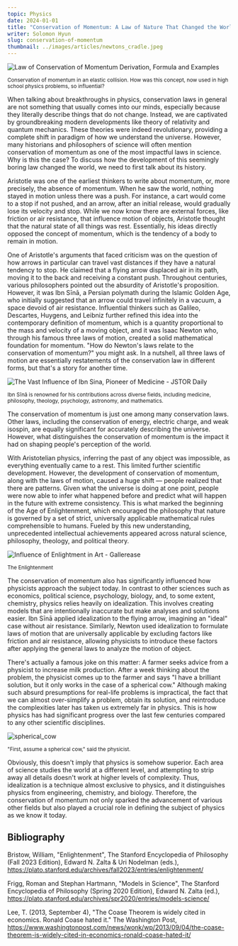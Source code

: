```yaml
---
topic: Physics
date: 2024-01-01
title: "Conservation of Momentum: A Law of Nature That Changed the World"
writer: Solomon Hyun
slug: conservation-of-momentum
thumbnail: ../images/articles/newtons_cradle.jpeg
---
```

![Law of Conservation of Momentum Derivation, Formula and Examples](https://media.geeksforgeeks.org/wp-content/uploads/20230609181514/Conservation-of-Momentum.png)

<sup>Conservation of momentum in an elastic collision. How was this concept, now used in high school physics problems, so influential?</sup>

When talking about breakthroughs in physics, conservation laws in general are not something that usually comes into our minds, especially because they literally describe things that do not change. Instead, we are captivated by groundbreaking modern developments like theory of relativity and quantum mechanics. These theories were indeed revolutionary, providing a complete shift in paradigm of how we understand the universe. However, many historians and philosophers of science will often mention conservation of momentum as one of the most impactful laws in science. Why is this the case? To discuss how the development of this seemingly boring law changed the world, we need to first talk about its history. 

Aristotle was one of the earliest thinkers to write about momentum, or, more precisely, the absence of momentum. When he saw the world, nothing stayed in motion unless there was a push. For instance, a cart would come to a stop if not pushed, and an arrow, after an initial release, would gradually lose its velocity and stop. While we now know there are external forces, like friction or air resistance, that influence motion of objects, Aristotle thought that the natural state of all things was rest. Essentially, his ideas directly opposed the concept of momentum, which is the tendency of a body to remain in motion. 

One of Aristotle's arguments that faced criticism was on the question of how arrows in particular can travel vast distances if they have a natural tendency to stop. He claimed that a flying arrow displaced air in its path, moving it to the back and receiving a constant push. Throughout centuries, various philosophers pointed out the absurdity of Aristotle's proposition. However, it was Ibn Sīnā, a Persian polymath during the Islamic Golden Age, who initially suggested that an arrow could travel infinitely in a vacuum, a space devoid of air resistance. Influential thinkers such as Galileo, Descartes, Huygens, and Leibniz further refined this idea into the contemporary definition of momentum, which is a quantity proportional to the mass and velocity of a moving object, and it was Isaac Newton who, through his famous three laws of motion, created a solid mathematical foundation for momentum. "How do Newton's laws relate to the conservation of momentum?" you might ask. In a nutshell, all three laws of motion are essentially restatements of the conservation law in different forms, but that's a story for another time. 

![The Vast Influence of Ibn Sina, Pioneer of Medicine - JSTOR Daily](https://daily.jstor.org/wp-content/uploads/2020/01/the_vast_influence_of_ibn_sina_pioneer_of_medicine_1050x700.jpg)

<sup>Ibn Sīnā is renowned for his contributions across diverse fields, including medicine, philosophy, theology, psychology, astronomy, and mathematics.</sup>

The conservation of momentum is just one among many conservation laws. Other laws, including the conservation of energy, electric charge, and weak isospin, are equally significant for accurately describing the universe. However, what distinguishes the conservation of momentum is the impact it had on shaping people's perception of the world.

With Aristotelian physics, inferring the past of any object was impossible, as everything eventually came to a rest. This limited further scientific development. However, the development of conservation of momentum, along with the laws of motion, caused a huge shift — people realized that there are patterns. Given what the universe is doing at one point, people were now able to infer what happened before and predict what will happen in the future with extreme consistency. This is what marked the beginning of the Age of Enlightenment, which encouraged the philosophy that nature is governed by a set of strict, universally applicable mathematical rules comprehensible to humans. Fueled by this new understanding, unprecedented intellectual achievements appeared across natural science, philosophy, theology, and political theory.

![Influence of Enlightment in Art - Gallerease](https://media-2.gallerease.com/images/38affbac-f188-450f-bce5-69dbde35b96c/influence-of-enlightenment-in-art.jpg)

<sup>The Enlightenment</sup>

The conservation of momentum also has significantly influenced how physicists approach the subject today. In contrast to other sciences such as economics, political science, psychology, biology, and, to some extent, chemistry, physics relies heavily on idealization. This involves creating models that are intentionally inaccurate but make analyses and solutions easier. Ibn Sīnā applied idealization to the flying arrow, imagining an "ideal" case without air resistance. Similarly, Newton used idealization to formulate laws of motion that are universally applicable by excluding factors like friction and air resistance, allowing physicists to introduce these factors after applying the general laws to analyze the motion of object.

There's actually a famous joke on this matter: A farmer seeks advice from a physicist to increase milk production. After a week thinking about the problem, the physicist comes up to the farmer and says "I have a brilliant solution, but it only works in the case of a spherical cow." Although making such absurd presumptions for real-life problems is impractical, the fact that we can almost over-simplify a problem, obtain its solution, and reintroduce the complexities later has taken us extremely far in physics. This is how physics has had significant progress over the last few centuries compared to any other scientific disciplines.

![spherical_cow](https://briankoberlein.com/blog/spherical-cow/spherical.gif)

<sup>"First, assume a spherical cow," said the physicist.</sup>

Obviously, this doesn't imply that physics is somehow superior. Each area of science studies the world at a different level, and attempting to strip away all details doesn't work at higher levels of complexity. Thus, idealization is a technique almost exclusive to physics, and it distinguishes physics from engineering, chemistry, and biology. Therefore, the conservation of momentum not only sparked the advancement of various other fields but also played a crucial role in defining the subject of physics as we know it today.

## Bibliography

Bristow, William, "Enlightenment", The Stanford Encyclopedia of Philosophy (Fall 2023 Edition), Edward N. Zalta & Uri Nodelman (eds.), https://plato.stanford.edu/archives/fall2023/entries/enlightenment/

Frigg, Roman and Stephan Hartmann, "Models in Science", The Stanford Encyclopedia of Philosophy (Spring 2020 Edition), Edward N. Zalta (ed.), https://plato.stanford.edu/archives/spr2020/entries/models-science/

Lee, T. (2013, September 4), "The Coase Theorem is widely cited in economics. Ronald Coase hated it." The Washington Post, https://www.washingtonpost.com/news/wonk/wp/2013/09/04/the-coase-theorem-is-widely-cited-in-economics-ronald-coase-hated-it/